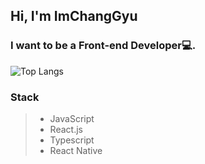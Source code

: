 ## Hi, I'm ImChangGyu

### I want to be a Front-end Developer💻.

![Top Langs](https://github-readme-stats.vercel.app/api/top-langs/?username=ImChangGyu&layout=compact)

**<h3>Stack</h3>**

> - JavaScript
> - React.js
> - Typescript
> - React Native
